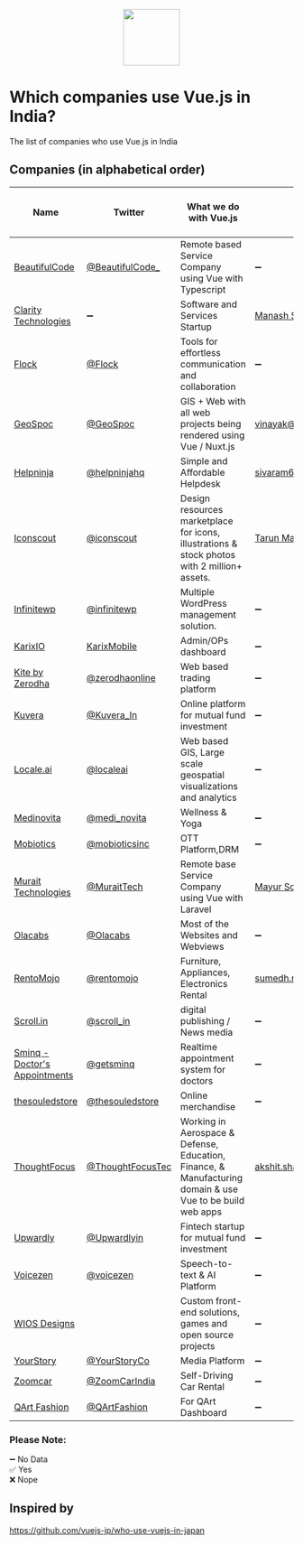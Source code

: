 <p align="center"><a href="https://vuejs.org" target="_blank"><img width="100"src="https://vuejs.org/images/logo.png"></a></p>

# Which companies use Vue.js in India?
The list of companies who use Vue.js in India

## Companies (in alphabetical order)

Name | Twitter | What we do with Vue.js | Contact Person | Open for Event Spaces | Open to Hire
------------ | ------- | ------- | ------- | ------- | -------
[BeautifulCode](https://www.beautifulcode.co) | [@BeautifulCode_](https://twitter.com/beautifulcode_) | Remote based Service Company using Vue with Typescript | ➖ | ➖ | ➖ 
[Clarity Technologies](https://claritytech.io/) | ➖ | Software and Services Startup | [Manash Sonowal](https://twitter.com/msonowal) | ➖ | ✅
[Flock](https://flock.com) | [@Flock](https://twitter.com/flock) | Tools for effortless communication and collaboration | ➖ | ➖ | ✅
[GeoSpoc](https://www.geospoc.com) | [@GeoSpoc](https://twitter.com/geospoc) | GIS + Web with all web projects being rendered using Vue / Nuxt.js | [vinayak@geospoc.com](https://github.com/vinayakkulkarni) | ✅ | ✅ 
[Helpninja](https://helpninja.com) | [@helpninjahq](https://twitter.com/helpninjahq) | Simple and Affordable Helpdesk | [sivaram636@helpninja.com](https://github.com/sivaramsi) | ➖ | ➖ 
[Iconscout](https://iconscout.com) | [@iconscout](https://twitter.com/iconscout) | Design resources marketplace for icons, illustrations & stock photos with 2 million+ assets. | [Tarun Mangukiya](https://twitter.com/tarunmangukiya) | ✅| ➖
[Infinitewp](https://infinitewp.com) | [@infinitewp](https://twitter.com/infinitewp) | Multiple WordPress management solution. | ➖ | ➖ | ➖
[KarixIO](https://www.karix.io/) | [KarixMobile](https://twitter.com/KarixMobile) | Admin/OPs dashboard | ➖ | ➖ | ➖ 
[Kite by Zerodha](https://kite.zerodha.com/) | [@zerodhaonline](https://twitter.com/zerodhaonline) | Web based trading platform | ➖ | ➖ | ➖ 
[Kuvera](https://kuvera.in/) | [@Kuvera_In](https://twitter.com/Kuvera_in) | Online platform for mutual fund investment | ➖ | ➖ | ➖ 
[Locale.ai](https://locale.ai/) | [@localeai](https://twitter.com/localeai) | Web based GIS, Large scale geospatial visualizations and analytics |  ➖ | ➖ | ➖
[Medinovita](https://www.medinovita.com/) | [@medi_novita](https://twitter.com/medi_novita) | Wellness & Yoga | ➖ | ➖ | 
[Mobiotics](https://mobiotics.com/) | [@mobioticsinc](https://twitter.com/mobioticsinc) | OTT Platform,DRM | ➖ | ➖ | ➖ 
[Murait Technologies](https://www.murait.com/) | [@MuraitTech](https://twitter.com/MuraitTech) | Remote base Service Company using Vue with Laravel  | [Mayur Sojitra](https://twitter.com/mayur_sojitra) | ➖ | ✅
[Olacabs](https://www.olacabs.com) | [@Olacabs](https://twitter.com/Olacabs) | Most of the Websites and Webviews | ➖ | ➖ | ➖ 
[RentoMojo](https://rentomojo.com) | [@rentomojo](https://twitter.com/rentomojo) | Furniture, Appliances, Electronics Rental | [sumedh.nimkarde@rentomojo.com](https://github.com/lunaticmonk) | ➖ | ➖ 
[Scroll.in](https://scroll.in) | [@scroll_in](https://twitter.com/scroll_in) | digital publishing / News media | ➖ | ➖ | ➖ 
[Sminq - Doctor's Appointments](https://www.sminq.com) | [@getsminq](https://twitter.com/getsminq) | Realtime appointment system for doctors | ➖ | ➖ | ➖ 
[thesouledstore](https://www.thesouledstore.com/) | [@thesouledstore](https://twitter.com/TheSouledStore) | Online merchandise | ➖ | ➖ | ➖ 
[ThoughtFocus](https://www.thoughtfocus.com/) | [@ThoughtFocusTec](https://twitter.com/ThoughtFocusTec) |  Working in Aerospace & Defense, Education, Finance, & Manufacturing domain & use Vue to be build web apps | [akshit.sharma@thoughtfocus.com](https://twitter.com/TheAkshitS) | ➖ | ➖ 
[Upwardly](https://www.upwardly.in) | [@Upwardlyin](https://twitter.com/upwardlyin) | Fintech startup for mutual fund investment | ➖ | ➖ | ➖ 
[Voicezen](https://voicezen.ai) | [@voicezen](https://twitter.com/voicezen) | Speech-to-text & AI Platform | ➖ | ➖ | ➖ 
[WIOS Designs](https://wiosdesigns.xyz) | | Custom front-end solutions, games and open source projects | ➖ | ➖ | ➖ 
[YourStory](https://yourstory.com) | [@YourStoryCo](https://twitter.com/YourStoryCo) | Media Platform | ➖ | ➖ | ➖ 
[Zoomcar](https://zoomcar.com) | [@ZoomCarIndia](https://twitter.com/ZoomCarIndia) | Self-Driving Car Rental | ➖ | ➖ | ➖ 
[QArt Fashion](https://www.qart.fashion/) | [@QArtFashion](https://twitter.com/QArtFashion) | For QArt Dashboard | ➖ | ➖ | ➖
### Please Note:  

➖ No Data  
✅ Yes  
❌ Nope

## Inspired by
https://github.com/vuejs-jp/who-use-vuejs-in-japan
